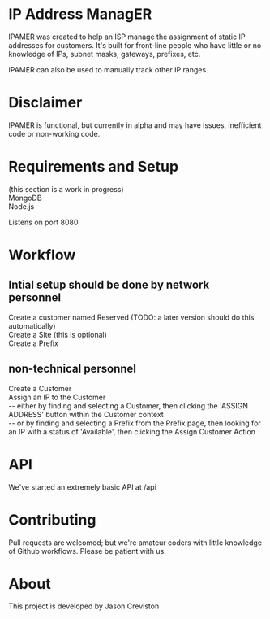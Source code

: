 # IP Address ManagER
IPAMER was created to help an ISP manage the assignment of static IP addresses for customers. It's built for front-line people who have little or no knowledge of IPs, subnet masks, gateways, prefixes, etc.

IPAMER can also be used to manually track other IP ranges.




# Disclaimer
IPAMER is functional, but currently in alpha and may have issues, inefficient code or non-working code.




# Requirements and Setup
(this section is a work in progress)  
MongoDB  
Node.js

Listens on port 8080  




# Workflow
## Intial setup should be done by network personnel
Create a customer named Reserved (TODO: a later version should do this automatically)  
Create a Site (this is optional)  
Create a Prefix

## non-technical personnel
Create a Customer  
Assign an IP to the Customer  
-- either by finding and selecting a Customer, then clicking the 'ASSIGN ADDRESS' button within the Customer context  
-- or by finding and selecting a Prefix from the Prefix page, then looking for an IP with a status of 'Available', then clicking the Assign Customer Action




# API
We've started an extremely basic API at /api




# Contributing
Pull requests are welcomed; but we're amateur coders with little knowledge of Github workflows. Please be patient with us.




# About
This project is developed by Jason Creviston